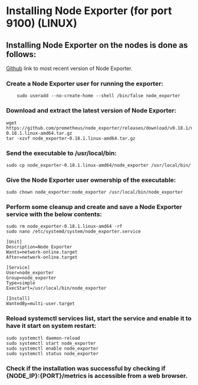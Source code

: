 # Installing Node Exporter (for port 9100) (LINUX)

## Installing Node Exporter on the nodes is done as follows:

[Github](https://github.com/prometheus/node_exporter) link to most recent version of Node Exporter.

### Create a Node Exporter user for running the exporter:

```
    sudo useradd --no-create-home --shell /bin/false node_exporter
```

### Download and extract the latest version of Node Exporter:

```
wget https://github.com/prometheus/node_exporter/releases/download/v0.18.1/node_exporter-0.18.1.linux-amd64.tar.gz
tar -xzvf node_exporter-0.18.1.linux-amd64.tar.gz
```

### Send the executable to /usr/local/bin:

```
sudo cp node_exporter-0.18.1.linux-amd64/node_exporter /usr/local/bin/
```

### Give the Node Exporter user ownership of the executable:

```
sudo chown node_exporter:node_exporter /usr/local/bin/node_exporter
```
### Perform some cleanup and create and save a Node Exporter service with the below contents:

```
sudo rm node_exporter-0.18.1.linux-amd64 -rf
sudo nano /etc/systemd/system/node_exporter.service
```
```
[Unit]
Description=Node Exporter
Wants=network-online.target
After=network-online.target

[Service]
User=node_exporter
Group=node_exporter
Type=simple
ExecStart=/usr/local/bin/node_exporter
 
[Install]
WantedBy=multi-user.target
```
### Reload systemctl services list, start the service and enable it to have it start on system restart:

```
sudo systemctl daemon-reload
sudo systemctl start node_exporter
sudo systemctl enable node_exporter
sudo systemctl status node_exporter
```

### Check if the installation was successful by checking if {NODE_IP}:{PORT}/metrics is accessible from a web browser.